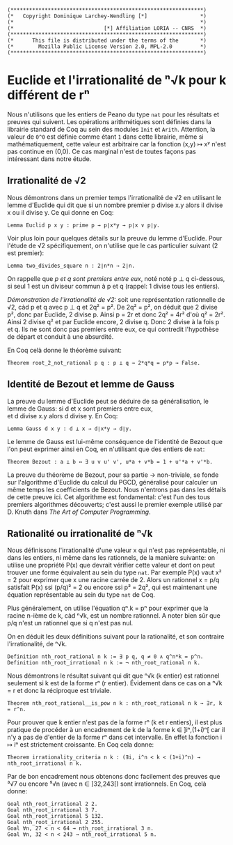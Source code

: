 ```coq
(**************************************************************)
(*   Copyright Dominique Larchey-Wendling [*]                 *)
(*                                                            *)
(*                             [*] Affiliation LORIA -- CNRS  *)
(**************************************************************)
(*      This file is distributed under the terms of the       *)
(*        Mozilla Public License Version 2.0, MPL-2.0         *)
(**************************************************************)
```

# Euclide et l'irrationalité de ⁿ√k pour k différent de rⁿ

Nous n'utilisons que les entiers de Peano du type `nat` pour les résultats
et preuves qui suivent. Les opérations arithmétiques sont définies dans
la librairie standard de Coq au sein des modules `Init` et `Arith`.
Attention, la valeur de `0^0` est définie comme étant `1` dans
cette librairie, même si mathématiquement, cette valeur est arbitraire 
car la fonction (x,y) ↦ xʸ n'est pas continue en (0,0). Ce
cas marginal n'est de toutes façons pas intéressant dans notre étude.

## Irrationalité de √2

Nous démontrons dans un premier temps l'irrationalité de √2
en utilisant le lemme d'Euclide qui dit que si un nombre
premier p divise x.y alors il divise x ou il divise y. Ce
qui donne en Coq:

```coq
Lemma Euclid p x y : prime p → p∣x*y → p∣x ∨ p∣y.
```

Voir plus loin pour quelques détails sur la preuve
du lemme d'Euclide. Pour l'étude de √2 spécifiquement, 
on n'utilise que le cas particulier suivant (2 est premier):

```coq
Lemma two_divides_square n : 2∣n*n → 2∣n.
```

On rappelle que _p et q sont premiers entre eux_, noté
noté p ⊥ q ci-dessous, si seul 1 est un diviseur commun
à p et q (rappel: 1 divise tous les entiers).

*Démonstration de l'irrationalité de √2:*
soit une représentation rationnelle de √2, càd
p et q avec p ⊥ q et 2q² = p².
De 2q² = p², on déduit que 2 divise p²,
donc par Euclide, 2 divise p.
Ainsi p = 2r et donc 2q² = 4r² d'où q² = 2r². 
Ainsi 2 divise q² et par Euclide encore, 2 divise
q. Donc 2 divise à la fois p et q. Ils ne sont donc pas 
premiers entre eux, ce qui contredit l'hypothèse de départ
et conduit à une absurdité.

En Coq celà donne le théorème suivant:

```coq
Theorem root_2_not_rational p q : p ⊥ q → 2*q*q = p*p → False.
```

## Identité de Bezout et lemme de Gauss

La preuve du lemme d'Euclide peut se déduire de sa généralisation,
le lemme de Gauss: si d et x sont premiers entre eux,  
et d divise x.y alors d divise y. En Coq:

```coq
Lemma Gauss d x y : d ⊥ x → d∣x*y → d∣y.
```

Le lemme de Gauss est lui-même conséquence de l'identité de Bezout
que l'on peut exprimer ainsi en Coq, en n'utilisant que des
entiers de `nat`:

```coq
Theorem Bezout : a ⊥ b ↔ ∃ u v u' v', u*a + v*b = 1 + u'*a + v'*b.
```

La preuve du théorème de Bezout, pour sa partie → non-triviale,
se fonde sur l'algorithme d'Euclide du calcul du PGCD, généralisé
pour calculer un même temps les coefficients de Bezout. Nous
n'entrons pas dans les détails de cette preuve ici. Cet algorithme
est fondamental: c'est l'un des tous premiers algorithmes découverts; 
c'est aussi le premier exemple utilisé par D. Knuth dans _The Art of
Computer Programming_.

## Rationalité ou irrationalité de ⁿ√k 

Nous définissons l'irrationalité d'une valeur x qui n'est pas représentable,
ni dans les entiers, ni même dans les rationnels, de la manière suivante: 
on utilise une propriété P(x) que devrait vérifier cette valeur et dont
on peut trouver une forme équivalent au sein du type `nat`.
Par exemple P(x) vaut x² = 2 pour exprimer que x une
racine carrée de 2. Alors un rationnel x = p/q satisfait P(x) ssi (p/q)² = 2 
ou encore ssi p² = 2q², qui est maintenant une équation représentable au sein
du type `nat` de Coq. 

Plus généralement, on utilise l'équation qⁿ.k = pⁿ pour exprimer que la
racine n-ième de k, càd ⁿ√k, est un nombre rationnel. A noter bien sûr que
p/q n'est un rationnel que si q n'est pas nul. 

On en déduit les deux définitions suivant pour la rationalité, et son
contraire l'irrationalité, de ⁿ√k.

```coq
Definition nth_root_rational n k := ∃ p q, q ≠ 0 ∧ q^n*k = p^n.
Definition nth_root_irrational n k := ¬ nth_root_rational n k.
```

Nous démontrons le résultat suivant qui dit que ⁿ√k (k entier) 
est rationnel seulement si k est de la forme rⁿ (r entier).
Évidement dans ce cas on a ⁿ√k = r et donc la réciproque est
triviale.

```coq
Theorem nth_root_rational__is_pow n k : nth_root_rational n k → ∃r, k = r^n.
```

Pour prouver que k entier n'est pas de la forme rⁿ (k et r entiers), il est
plus pratique de procéder à un encadrement de k de la forme k ∈ ]iⁿ,(1+i)ⁿ[ 
car il n'y a pas de d'entier de la forme rⁿ dans cet intervalle. En effet
la fonction i ↦ iⁿ est strictement croissante. En Coq cela donne:

```coq
Theorem irrationality_criteria n k : (∃i, i^n < k < (1+i)^n) → nth_root_irrational n k.
```

Par de bon encadrement nous obtenons donc facilement des preuves que
³√7 ou encore ⁵√n (avec n ∈ ]32,243[) sont irrationnels. En Coq, celà
donne:
 
```coq
Goal nth_root_irrational 2 2.
Goal nth_root_irrational 3 7.
Goal nth_root_irrational 5 132.
Goal nth_root_irrational 2 255.
Goal ∀n, 27 < n < 64 → nth_root_irrational 3 n.
Goal ∀n, 32 < n < 243 → nth_root_irrational 5 n.
```

